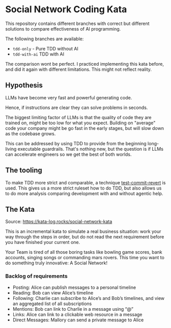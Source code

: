 # Social Network Coding Kata


This repository contains different branches with correct but different solutions to compare effectiveness of AI programming.

The following branches are available:
- `tdd-only` - Pure TDD without AI
- `tdd-with-ai` TDD with AI

The comparison wont be perfect. I practiced implementing this kata before, and did it again with different limitations. This might not reflect reality.

## Hypothesis

LLMs have become very fast and powerful generating code. 

Hence, if instructions are clear they can solve problems in seconds.

The biggest limiting factor of LLMs is that the quality of code they are trained on, might be too low for what you expect. Building on "average" code
your company might be go fast in the early stages, but will slow down as the codebase grows.

This can be addressed by using TDD to provide from the beginning long-living executable guardrails. That's nothing new, but the question is if LLMs can accelerate engineers so we get the best of both worlds.

## The tooling

To make TDD more strict and comparable, a technique [test-commit-revert](https://nvoulgaris.com/test-commit-revert/) is used. This gives us a more strict ruleset how to do TDD, but also
allows us to do more analysis comparing development with and without agentic help. 

## The Kata

Source: https://kata-log.rocks/social-network-kata

This is an incremental kata to simulate a real business situation: work your way through the steps in order, but do not read the next requirement before you have finished your current one.

Your Team is tired of all those boring tasks like bowling game scores, bank accounts, singing songs or commanding mars rovers. This time you want to do something truly innovative: A Social Network!

### Backlog of requirements

- Posting: Alice can publish messages to a personal timeline
- Reading: Bob can view Alice’s timeline
- Following: Charlie can subscribe to Alice’s and Bob’s timelines, and view an aggregated list of all subscriptions
- Mentions: Bob can link to Charlie in a message using “@”
- Links: Alice can link to a clickable web resource in a message
- Direct Messages: Mallory can send a private message to Alice


